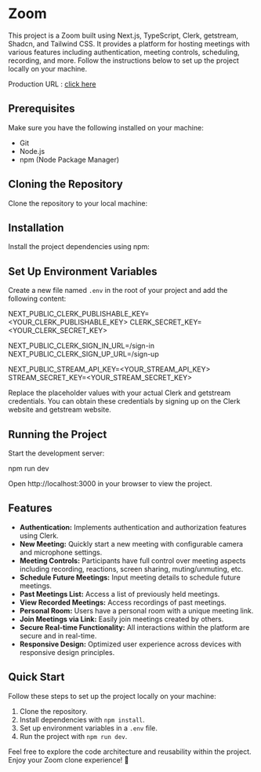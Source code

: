 # Zoom 

This project is a Zoom  built using Next.js, TypeScript, Clerk, getstream, Shadcn, and Tailwind CSS. It provides a platform for hosting meetings with various features including authentication, meeting controls, scheduling, recording, and more. Follow the instructions below to set up the project locally on your machine.

Production URL : <a href="https://zoom-meeting-clone.vercel.app/" target="__blank">click here</a>

## Prerequisites

Make sure you have the following installed on your machine:

- Git
- Node.js
- npm (Node Package Manager)

## Cloning the Repository

Clone the repository to your local machine:

## Installation

Install the project dependencies using npm:


## Set Up Environment Variables

Create a new file named `.env` in the root of your project and add the following content:

NEXT_PUBLIC_CLERK_PUBLISHABLE_KEY=<YOUR_CLERK_PUBLISHABLE_KEY>
CLERK_SECRET_KEY=<YOUR_CLERK_SECRET_KEY>

NEXT_PUBLIC_CLERK_SIGN_IN_URL=/sign-in
NEXT_PUBLIC_CLERK_SIGN_UP_URL=/sign-up

NEXT_PUBLIC_STREAM_API_KEY=<YOUR_STREAM_API_KEY>
STREAM_SECRET_KEY=<YOUR_STREAM_SECRET_KEY>


Replace the placeholder values with your actual Clerk and getstream credentials. You can obtain these credentials by signing up on the Clerk website and getstream website.

## Running the Project

Start the development server:

npm run dev


Open http://localhost:3000 in your browser to view the project.

## Features

- **Authentication:** Implements authentication and authorization features using Clerk.
- **New Meeting:** Quickly start a new meeting with configurable camera and microphone settings.
- **Meeting Controls:** Participants have full control over meeting aspects including recording, reactions, screen sharing, muting/unmuting, etc.
- **Schedule Future Meetings:** Input meeting details to schedule future meetings.
- **Past Meetings List:** Access a list of previously held meetings.
- **View Recorded Meetings:** Access recordings of past meetings.
- **Personal Room:** Users have a personal room with a unique meeting link.
- **Join Meetings via Link:** Easily join meetings created by others.
- **Secure Real-time Functionality:** All interactions within the platform are secure and in real-time.
- **Responsive Design:** Optimized user experience across devices with responsive design principles.

## Quick Start

Follow these steps to set up the project locally on your machine:

1. Clone the repository.
2. Install dependencies with `npm install`.
3. Set up environment variables in a `.env` file.
4. Run the project with `npm run dev`.

Feel free to explore the code architecture and reusability within the project. Enjoy your Zoom clone experience! 🚀
